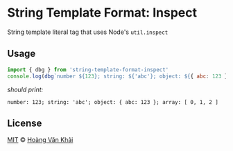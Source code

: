 # String Template Format: Inspect

String template literal tag that uses Node's `util.inspect`

## Usage

```javascript
import { dbg } from 'string-template-format-inspect'
console.log(dbg`number ${123}; string: ${'abc'}; object: ${{ abc: 123 }}; array: ${[0, 1, 2]}`)
```

_should print:_

```
number: 123; string: 'abc'; object: { abc: 123 }; array: [ 0, 1, 2 ]
```

## License

[MIT](https://git.io/fxKXN) © [Hoàng Văn Khải](https://github.com/KSXGitHub)
